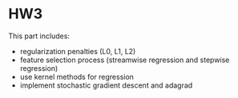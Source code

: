 # HW3
This part includes:
* regularization penalties (L0, L1, L2)
* feature selection process (streamwise regression and stepwise regression)
* use kernel methods for regression
* implement stochastic gradient descent and adagrad
